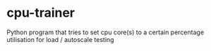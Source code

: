 # cpu-trainer
Python program that tries to set cpu core(s) to a certain percentage utilisation for load / autoscale testing
